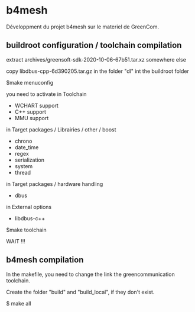 # b4mesh
Développment du projet b4mesh sur le materiel de GreenCom.

## buildroot configuration / toolchain compilation

extract archives/greensoft-sdk-2020-10-06-67b51.tar.xz somewhere else

copy libdbus-cpp-6d390205.tar.gz in the folder "dl" int the buildroot folder

$make menuconfig

you need to activate in Toolchain
- WCHART support
- C++ support
- MMU support

in Target packages / Librairies / other / boost 
-  chrono
-  date_time
-  regex
-  serialization
-  system
-  thread

in Target packages / hardware handling
-  dbus

in External options
-  libdbus-c++ 

$make toolchain

WAIT !!!

## b4mesh compilation

In the makefile, you need to change the link the greencommunication toolchain.

Create the folder "build" and "build_local", if they don't exist.

$ make all
